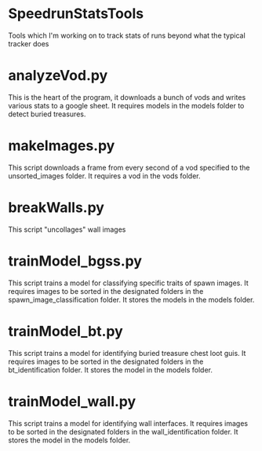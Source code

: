 # SpeedrunStatsTools
Tools which I'm working on to track stats of runs beyond what the typical tracker does

# analyzeVod.py
This is the heart of the program, it downloads a bunch of vods and writes various stats to a google sheet. It requires models in the models folder to detect buried treasures.

# makeImages.py
This script downloads a frame from every second of a vod specified to the unsorted_images folder. It requires a vod in the vods folder.

# breakWalls.py
This script "uncollages" wall images

# trainModel_bgss.py 
This script trains a model for classifying specific traits of spawn images. It requires images to be sorted in the designated folders in the spawn_image_classification folder. It stores the models in the models folder.

# trainModel_bt.py
This script trains a model for identifying buried treasure chest loot guis. It requires images to be sorted in the designated folders in the bt_identification folder. It stores the model in the models folder.

# trainModel_wall.py
This script trains a model for identifying wall interfaces. It requires images to be sorted in the designated folders in the wall_identification folder. It stores the model in the models folder.


